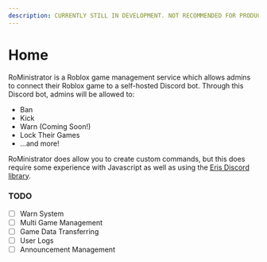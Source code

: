 ```yaml
---
description: CURRENTLY STILL IN DEVELOPMENT. NOT RECOMMENDED FOR PRODUCTION USE YET
---
```


# Home

RoMinistrator is a Roblox game management service which allows admins to connect their Roblox game to a self-hosted Discord bot. Through this Discord bot, admins will be allowed to:

* Ban
* Kick
* Warn (Coming Soon!)
* Lock Their Games
* ...and more!

RoMinistrator does allow you to create custom commands, but this does require some experience with Javascript as well as using the [Eris Discord library](https://abal.moe/Eris/).

### TODO

* [ ] Warn System
* [ ] Multi Game Management
* [ ] Game Data Transferring
* [ ] User Logs
* [ ] Announcement Management
